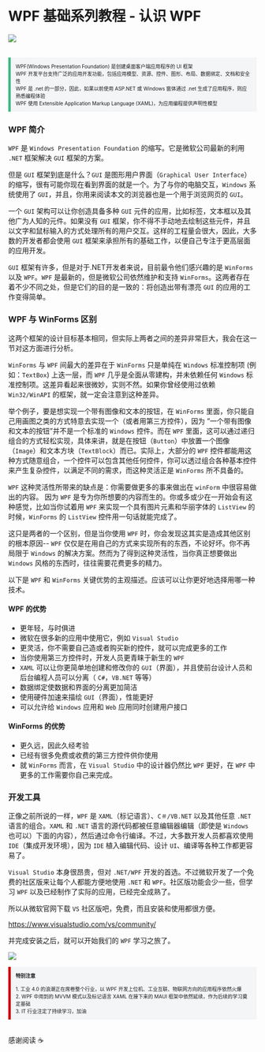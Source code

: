 # WPF 基础系列教程 - 认识 WPF

![](https://gitee.com/jeremywuiot/img-res-all/raw/master/src/iie_shop/image-20220210094330890.png)

<br>

<section style="border-left: 5px solid #42b983; padding: 10px; background-color: #f3f5f7; font-size: 10px;">
    WPF(Windows Presentation Foundation) 是创建桌面客户端应用程序的 UI 框架 
    <br>
    WPF 开发平台支持广泛的应用开发功能，包括应用模型、资源、控件、图形、布局、数据绑定、文档和安全性
    <br>
    WPF 是 .net 的一部分，因此，如果以前使用 ASP.NET 或 Windows 窗体通过 .net 生成了应用程序，则应熟悉编程体验
    <br>
    WPF 使用 Extensible Application Markup Language (XAML)，为应用编程提供声明性模型
</section>

### WPF 简介

`WPF` 是 `Windows Presentation Foundation` 的缩写。它是微软公司最新的利用 `.NET` 框架解决 `GUI` 框架的方案。

但是 `GUI` 框架到底是什么？`GUI` 是图形用户界面（`Graphical User Interface`）的缩写，很有可能你现在看到界面的就是一个。为了与你的电脑交互，`Windows` 系统使用了 `GUI`，并且，你用来阅读本文的浏览器也是一个用于浏览网页的 `GUI`。

一个 `GUI` 架构可以让你创造具备多种 `GUI` 元件的应用，比如标签，文本框以及其他广为人知的元件。如果没有 `GUI` 框架，你不得不手动地去绘制这些元件，并且以文字和鼠标输入的方式处理所有的用户交互。这样的工程量会很大，因此，大多数的开发者都会使用 `GUI` 框架来承担所有的基础工作，以便自己专注于更高层面的应用开发。

`GUI` 框架有许多，但是对于.NET开发者来说，目前最令他们感兴趣的是 `WinForms` 以及 `WPF`。`WPF` 是最新的，但是微软公司依然维护和支持 `WinForms`。这两者存在着不少不同之处，但是它们的目的是一致的：将创造出带有漂亮 `GUI` 的应用的工作变得简单。

### WPF 与 WinForms 区别

这两个框架的设计目标基本相同，但实际上两者之间的差异非常巨大，我会在这一节对这方面进行分析。

`WinForms` 与 `WPF` 间最大的差异在于 `WinForms` 只是单纯在 `Windows` 标准控制项 (例如：`TextBox`) 上迭一层，而 `WPF` 几乎是全面从零建构，并未依赖任何 `Windows` 标准控制项。这差异看起来很微妙，实则不然。如果你曾经使用过依赖 `Win32/WinAPI` 的框架，就一定会注意到这种差异。

举个例子，要是想实现一个带有图像和文本的按钮，在 `WinForms` 里面，你只能自己用画图之类的方式特意去实现一个（或者用第三方控件），因为 ”一个带有图像和文本的按钮”并不是一个标准的 `Windows` 控件。而在 `WPF` 里面，这可以通过递归组合的方式轻松实现，具体来讲，就是在按钮（`Button`）中放置一个图像（`Image`）和文本方块（`TextBlock`）而已。实际上，大部分的 `WPF` 控件都能用这种方式随意组合，一个控件可以包含其他任何控件，你可以透过组合各种基本控件来产生复杂控件，以满足不同的需求，而这种灵活正是 `WinForms` 所不具备的。

`WPF` 这种灵活性所带来的缺点是：你需要做更多的事来做出在 `winForm` 中很容易做出的内容。 因为 `WPF` 是专为你所想要的内容而生的。你或多或少在一开始会有这种感觉，比如当你试着用 `WPF` 来实现一个具有图片元素和华丽字体的 `ListView` 的时候，`WinForms` 的 `ListView` 控件用一句话就能完成了。

这只是两者的一个区别，但是当你使用 `WPF` 时，你会发现这其实是造成其他区别的根本原因-- `WPF` 仅仅是在用自己的方式来实现所有的东西，不论好坏。你不再局限于 `Windows` 的解决方案。然而为了得到这种灵活性，当你真正想要做出 `Windows` 风格的东西时，往往需要花费更多的精力。

以下是 `WPF` 和 `WinForms` 关键优势的主观描述。应该可以让你更好地选择用哪一种技术。

#### WPF 的优势

- 更年轻，与时俱进
- 微软在很多新的应用中使用它，例如 `Visual Studio`
- 更灵活，你不需要自己造或者购买新的控件，就可以完成更多的工作
- 当你使用第三方控件时，开发人员更青睐于新生的 `WPF`
- `XAML` 可以让你更简单地创建和修改你的 `GUI`（界面），并且使前台设计人员和后台编程人员可以分离（ `C#`，`VB.NET` 等等）
- 数据绑定使数据和界面的分离更加简洁
- 使用硬件加速来描绘 `GUI`（界面），性能更好
- 可以允许给 `Windows` 应用和 `Web` 应用同时创建用户接口

#### WinForms 的优势

- 更久远，因此久经考验
- 已经有很多免费或收费的第三方控件供你使用
- 就 `WinForms` 而言，在 `Visual Studio` 中的设计器仍然比 `WPF` 更好，在 `WPF` 中更多的工作需要你自己来完成。

### 开发工具

正像之前所说的一样，`WPF` 是 `XAML`（标记语言）、`C＃/VB.NET` 以及其他任意 `.NET` 语言的组合。`XAML` 和 `.NET` 语言的源代码都被任意编辑器编辑（即使是 `Windows` 也可以）下面的内容），然后通过命令行编译。不过，大多数开发人员都喜欢使用 `IDE`（集成开发环境），因为 `IDE` 植入编辑代码、设计 `UI`、编译等各种工作都更容易了。

`Visual Studio` 本身很昂贵，但对 `.NET/WPF` 开发的首选。不过微软开发了一个免费的社区版来让每个人都能方便地使用 `.NET` 和 `WPF`。社区版功能会少一些，但学习 `WPF` 以及已经制作了实际的应用，已经完全成熟了。

所以从微软官网下载 `VS` 社区版吧，免费，而且安装和使用都很方便。

https://www.visualstudio.com/vs/community/

并完成安装之后，就可以开始我们的 `WPF` 学习之旅了。

![](https://gitee.com/jeremywuiot/img-res-all/raw/master/src/iie_shop/image-20220210100314993.png)

<section style="border-left: 5px solid #cc0000; padding: 10px; background-color: #f3f5f7; font-size: 10px;">
    <strong>特别注意</strong>
    <br><br>
    1. 工业 4.0 的浪潮正在席卷整个行业，以 WPF 开发上位机、工业互联、物联网方向的应用程序依然火爆
    <br>
    2. WPF 中用到的 MVVM 模式以及标记语言 XAML 在接下来的 MAUI 框架中依然延续，作为后续的学习奠定基础
    <br>
    3. IT 行业注定了持续学习，加油
</section>

<br>


感谢阅读 :coffee:

